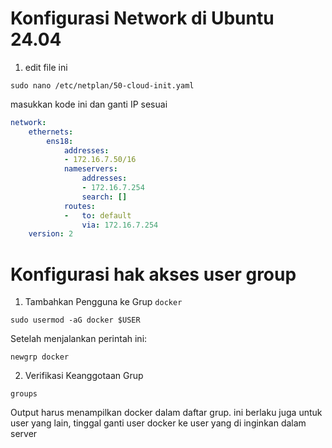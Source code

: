 # Konfigurasi Network di Ubuntu 24.04
1. edit file ini
```
sudo nano /etc/netplan/50-cloud-init.yaml 
```
masukkan kode ini dan ganti IP sesuai 
``` yml
network:
    ethernets:
        ens18:
            addresses:
            - 172.16.7.50/16
            nameservers:
                addresses:
                - 172.16.7.254
                search: []
            routes:
            -   to: default
                via: 172.16.7.254
    version: 2
```


# Konfigurasi hak akses user group
1. Tambahkan Pengguna ke Grup ```docker```
```
sudo usermod -aG docker $USER
```
Setelah menjalankan perintah ini:
```
newgrp docker
```
2. Verifikasi Keanggotaan Grup
```
groups
```
Output harus menampilkan docker dalam daftar grup.
ini berlaku juga untuk user yang lain, tinggal ganti user docker ke user yang di inginkan dalam server